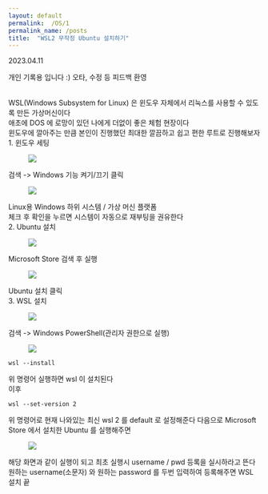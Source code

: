 ```yaml
---
layout: default
permalink:  /OS/1
permalink_name: /posts
title:  "WSL2 무작정 Ubuntu 설치하기"
---
```


<p class="date">2023.04.11</p>

<p class="caution">개인 기록용 입니다 :)
오타, 수정 등 피드백 환영</p>
<br>
WSL(Windows Subsystem for Linux) 은
윈도우 자체에서 리눅스를 사용할 수 있도록
만든 가상머신이다<br>
​애초에 DOS 에 로망이 있던 나에게
더없이 좋은 체험 현장이다<br>
​윈도우에 깔아주는 만큼
본인이 진행했던 최대한 깔끔하고
쉽고 편한 루트로 진행해보자
<br>
​<span class="mini-title">1. 윈도우 세팅</span>
<figure class="fig">
<img class="image" src="../contents/imgs/wsl_1/1.png">
</figure>
검색 -> Windows 기능 켜기/끄기 클릭<br>
<figure class="fig">
<img class="image" src="../contents/imgs/wsl_1/2.png">
</figure>
Linux용 Windows 하위 시스템 / 가상 머신 플랫폼<br>
체크 후 확인을 누르면
시스템이 자동으로 재부팅을 권유한다
<br>
<span class="mini-title">2. Ubuntu 설치</span>
<figure class="fig">
<img class="image" src="../contents/imgs/wsl_1/3.png">
</figure>
Microsoft Store 검색 후 실행
<figure class="fig">
<img class="image" src="../contents/imgs/wsl_1/4.png">
</figure>
Ubuntu 설치 클릭
<br>
<span class="mini-title">3. WSL 설치</span>
<figure class="fig">
<img class="image" src="../contents/imgs/wsl_1/5.png">
</figure>
검색 -> Windows PowerShell(관리자 권한으로 실행)
<figure class="fig">
<img class="image" src="../contents/imgs/wsl_1/6.png">
</figure>


```
wsl --install
```

위 명령어 실행하면
wsl 이 설치된다
<br>
이후
<br>

```
wsl --set-version 2
```

위 명령어로 현재 나와있는 최신 wsl 2 를
default 로 설정해준다
다음으로
Microsoft Store 에서 설치한
Ubuntu 를 실행해주면
<figure class="fig">
<img class="image" src="../contents/imgs/wsl_1/7.png">
</figure>
해당 화면과 같이 실행이 되고
최초 실행시
username / pwd 등록을 실시하라고 뜬다
원하는 username(소문자) 와
원하는 password 를 두번 입력하여
등록해주면 WSL 설치 끝